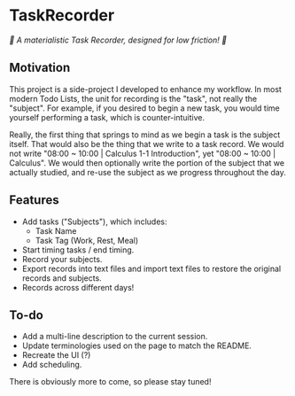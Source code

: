 # TaskRecorder
_📝 A materialistic Task Recorder, designed for low friction! 📝_
## Motivation
This project is a side-project I developed to enhance my workflow.
In most modern Todo Lists, the unit for recording is the "task", not really the "subject".
For example, if you desired to begin a new task, you would time yourself performing a task, which is counter-intuitive.

Really, the first thing that springs to mind as we begin a task is the subject itself.
That would also be the thing that we write to a task record.
We would not write "08:00 ~ 10:00 | Calculus 1-1 Introduction", yet "08:00 ~ 10:00 | Calculus".
We would then optionally write the portion of the subject that we actually studied, and re-use the subject as we progress throughout the day.

## Features
- Add tasks ("Subjects"), which includes:
  - Task Name
  - Task Tag (Work, Rest, Meal)
- Start timing tasks / end timing.
- Record your subjects.
- Export records into text files and import text files to restore the original records and subjects.
- Records across different days!

## To-do
- Add a multi-line description to the current session.
- Update terminologies used on the page to match the README.
- Recreate the UI (?)
- Add scheduling.

There is obviously more to come, so please stay tuned!

